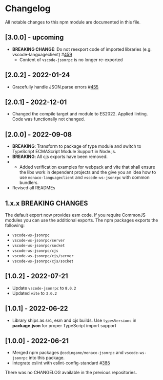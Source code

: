 # Changelog

All notable changes to this npm module are documented in this file.

## [3.0.0] - upcoming

- **BREAKING CHANGE**: Do not reexport code of imported libraries (e.g. vscode-languageclient) #[459](https://github.com/TypeFox/monaco-languageclient/pull/459)
  - Content of `vscode-jsonrpc` is no longer re-exported

## [2.0.2] - 2022-01-24

- Gracefully handle JSON.parse errors #[455](https://github.com/TypeFox/monaco-languageclient/pull/455)

## [2.0.1] - 2022-12-01

- Changed the compile target and module to ES2022. Applied linting. Code was functionally not changed.

## [2.0.0] - 2022-09-08

- **BREAKING**: Transform to package of type module and switch to TypeScript ECMAScript Module Support in Node.js.
- **BREAKING**: All cjs exports have been removed.
- - Added verification examples for webpack and vite that shall ensure the libs work in dependent projects and the give you an idea how to use `monaco-languageclient` and `vscode-ws-jsonrpc` with common bundlers.
- Revised all READMEs

## 1.x.x BREAKING CHANGES

The default export now provides esm code. If you require CommonJS modules you can use the additional exports.
The npm packages exports the following:

- `vscode-ws-jsonrpc`
- `vscode-ws-jsonrpc/server`
- `vscode-ws-jsonrpc/socket`
- `vscode-ws-jsonrpc/cjs`
- `vscode-ws-jsonrpc/cjs/server`
- `vscode-ws-jsonrpc/cjs/socket`

## [1.0.2] - 2022-07-21

- Update `vscode-jsonrpc` to `8.0.2`
- Updated `vite` to `3.0.2`

## [1.0.1] - 2022-06-22

- Library ships as src, esm and cjs builds. Use `typesVersions` in **package.json** for proper TypeScript import support

## [1.0.0] - 2022-06-21

- Merged npm packages `@codingame/monaco-jsonrpc` and `vscode-ws-jsonrpc` into this package.
- Integrate eslint with eslint-config-standard #[385](https://github.com/TypeFox/monaco-languageclient/pull/385)

There was no CHANGELOG available in the previous repositories.
